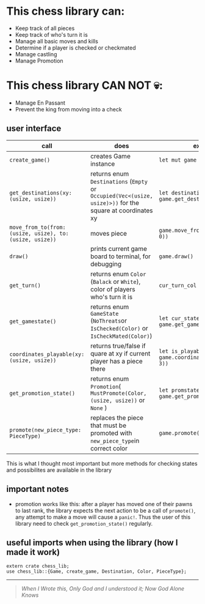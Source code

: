 # This chess library can: #
* Keep track of all pieces
* Keep track of who's turn it is
* Manage all basic moves and kills
* Determine if a player is checked or checkmated
* Manage castling
* Manage Promotion

# This chess library CAN NOT 💀: #
* Manage En Passant
* Prevent the king from moving into a check


## user interface ##
call | does | example
------------- | ------------- | -------------
`create_game()`  | creates Game instance | `let mut game = create_game()`
`get_destinations(xy: (usize, usize))` | returns enum `Destinations` (`Empty` or `Occupied(Vec<(usize, usize)>))` for the square at coordinates xy | `let destinations = game.get_destinations((0, 1))`
`move_from_to(from: (usize, usize), to: (usize, usize))` | moves piece | `game.move_from_to((4, 0), (2, 0))`
`draw()` | prints current game board to terminal, for debugging | `game.draw()`
`get_turn()` | returns enum `Color` (`Balack` or `White`), color of players who's turn it is | `cur_turn_col = game.get_turn()`
`get_gamestate()` | returns enum `GameState` (`NoThreats`or `IsChecked(Color)` or `IsCheckMated(Color)`) | `let cur_state = game.get_gamestate()`
`coordinates_playable(xy: (usize, usize))` | returns true/false if quare at xy if current player has a piece there | `let is_playable = game.coordinates_playable((4, 3))`
`get_promotion_state()` | returns enum `Promotion`( `MustPromote(Color, (usize, usize))` or `None` ) | `let promstate = game.get_promotion_state()`
`promote(new_piece_type: PieceType)` | replaces the piece that must be promoted with `new_piece_type`in correct color | `game.promote(PieceType::Queen)`

This is what I thought most important but more methods for checking states and possibilites are available in the library

## important notes ##
* promotion works like this: after a player has moved one of their pawns to last rank, the library expects the next action to be a call of `promote()`, any attempt to make a move will cause a `panic!`. Thus the user of this library need to check `get_promotion_state()` regularly.

## useful imports when using the library (how I made it work) ##
```
extern crate chess_lib;
use chess_lib::{Game, create_game, Destination, Color, PieceType};
```

 ___

> *When I Wrote this, Only God and I understood it; Now God Alone Knows*